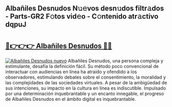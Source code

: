 ## Albañiles Desnudos N𝚞𝚎vos desn𝚞dos filtr𝚊dos - Parts-GR2 F𝚘tos vid𝚎o - C𝚘ntenido atr𝚊ctivo dqpuJ

# <h2><a href="http://mbdktn.tromn.icu/?c=Alba%c3%b1iles+Desnudos">🔗👉👉👉 Albañiles Desnudos 🔗🔗</a></h2>

[![Albañiles Desnudos nuevo](https://i.imgur.com/pEAQMta.gif)](http://mbdktn.tromn.icu/?c=Alba%c3%b1iles+Desnudos)
Albañiles Desnudos, una persona compleja y estimulante, desafía la definición fácil. Su método poco convencional de interactuar con audiencias en línea ha atraído y ofendido a los observadores, estimulando debates sobre el consentimiento, la moralidad y las complejidades de las sociedades virtuales. A pesar de la ambigüedad de sus intenciones, su impacto en la cultura en línea es indiscutible. Impulsado por una determinación inquebrantable y un encanto innegable, el progreso de Albañiles Desnudos en el ámbito digital es inquebrantable.
